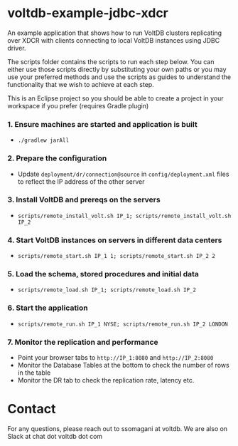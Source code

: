 # voltdb-example-jdbc-xdcr
An example application that shows how to run VoltDB clusters replicating over XDCR with clients
 connecting to local VoltDB instances using JDBC driver.
 
The scripts folder contains the scripts to run each step below. 
You can either use those scripts directly by substituting your own paths or you may use your preferred methods and use the scripts as guides
 to understand the functionality that we wish to achieve at each step.

This is an Eclipse project so you should be able to create a project in your workspace if you prefer (requires Gradle plugin)

### 1. Ensure machines are started and application is built
* `./gradlew jarAll`

### 2. Prepare the configuration
* Update `deployment/dr/connection@source` in `config/deployment.xml` files to reflect the IP address of the other server

### 3. Install VoltDB and prereqs on the servers
* `scripts/remote_install_volt.sh IP_1; scripts/remote_install_volt.sh IP_2`

### 4. Start VoltDB instances on servers in different data centers
* `scripts/remote_start.sh IP_1 1; scripts/remote_start.sh IP_2 2`

### 5. Load the schema, stored procedures and initial data
* `scripts/remote_load.sh IP_1; scripts/remote_load.sh IP_2`

### 6. Start the application
* `scripts/remote_run.sh IP_1 NYSE; scripts/remote_run.sh IP_2 LONDON` 

### 7. Monitor the replication and performance
* Point your browser tabs to `http://IP_1:8080` and `http://IP_2:8080`
* Monitor the Database Tables at the bottom to check the number of rows in the table
* Monitor the DR tab to check the replication rate, latency etc.

# Contact
For any questions, please reach out to ssomagani at voltdb. We are also on Slack at chat dot voltdb dot com
